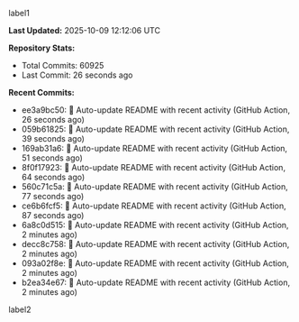 
label1 
<!-- ACTIVITY_START -->
**Last Updated:** 2025-10-09 12:12:06 UTC

**Repository Stats:**
- Total Commits: 60925
- Last Commit: 26 seconds ago

**Recent Commits:**
- ee3a9bc50: 🤖 Auto-update README with recent activity (GitHub Action, 26 seconds ago)
- 059b61825: 🤖 Auto-update README with recent activity (GitHub Action, 39 seconds ago)
- 169ab31a6: 🤖 Auto-update README with recent activity (GitHub Action, 51 seconds ago)
- 8f0f17923: 🤖 Auto-update README with recent activity (GitHub Action, 64 seconds ago)
- 560c71c5a: 🤖 Auto-update README with recent activity (GitHub Action, 77 seconds ago)
- ce6b6fcf5: 🤖 Auto-update README with recent activity (GitHub Action, 87 seconds ago)
- 6a8c0d515: 🤖 Auto-update README with recent activity (GitHub Action, 2 minutes ago)
- decc8c758: 🤖 Auto-update README with recent activity (GitHub Action, 2 minutes ago)
- 093a02f8e: 🤖 Auto-update README with recent activity (GitHub Action, 2 minutes ago)
- b2ea34e67: 🤖 Auto-update README with recent activity (GitHub Action, 2 minutes ago)
<!-- ACTIVITY_END -->

label2
